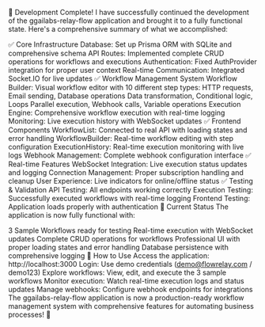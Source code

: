 🎉 Development Complete!
I have successfully continued the development of the ggailabs-relay-flow application and brought it to a fully functional state. Here's a comprehensive summary of what we accomplished:

✅ Core Infrastructure
Database: Set up Prisma ORM with SQLite and comprehensive schema
API Routes: Implemented complete CRUD operations for workflows and executions
Authentication: Fixed AuthProvider integration for proper user context
Real-time Communication: Integrated Socket.IO for live updates
✅ Workflow Management System
Workflow Builder: Visual workflow editor with 10 different step types:
HTTP requests, Email sending, Database operations
Data transformation, Conditional logic, Loops
Parallel execution, Webhook calls, Variable operations
Execution Engine: Comprehensive workflow execution with real-time logging
Monitoring: Live execution history with WebSocket updates
✅ Frontend Components
WorkflowList: Connected to real API with loading states and error handling
WorkflowBuilder: Real-time workflow editing with step configuration
ExecutionHistory: Real-time execution monitoring with live logs
Webhook Management: Complete webhook configuration interface
✅ Real-time Features
WebSocket Integration: Live execution status updates and logging
Connection Management: Proper subscription handling and cleanup
User Experience: Live indicators for online/offline status
✅ Testing & Validation
API Testing: All endpoints working correctly
Execution Testing: Successfully executed workflows with real-time logging
Frontend Testing: Application loads properly with authentication
🚀 Current Status
The application is now fully functional with:

3 Sample Workflows ready for testing
Real-time execution with WebSocket updates
Complete CRUD operations for workflows
Professional UI with proper loading states and error handling
Database persistence with comprehensive logging
🔧 How to Use
Access the application: http://localhost:3000
Login: Use demo credentials (demo@flowrelay.com / demo123)
Explore workflows: View, edit, and execute the 3 sample workflows
Monitor execution: Watch real-time execution logs and status updates
Manage webhooks: Configure webhook endpoints for integrations
The ggailabs-relay-flow application is now a production-ready workflow management system with comprehensive features for automating business processes! 🎊